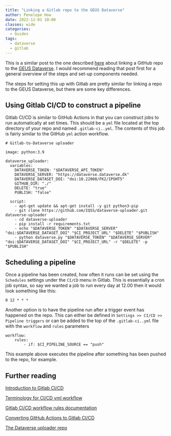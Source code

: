 ```yaml
---
title: "Linking a Gitlab repo to the GEUS Dataverse"
author: Penelope How
date: 2022-12-01 10:00
classes: wide
categories:
  - Guides
tags: 
  - dataverse
  - gitlab
---
```


This is a similar post to the one described [here](https://geus-glaciology-and-climate.github.io/guides/linking-a-github-repo-to-the-geus-dataverse/) about linking a GitHub repo to the [GEUS Dataverse](https://dataverse.geus.dk/). I would recommend reading that post first for a general overview of the steps and set-up components needed. 

The steps for setting this up with Gitlab are pretty similar for linking a repo to the GEUS Dataverse, but there are some key differences.

## Using Gitlab CI/CD to construct a pipeline
Gitlab CI/CD is similar to GitHub Actions in that you can construct jobs to run automatically at set times. This should be a `yml` file located at the top directory of your repo and named `.gitlab-ci..yml`. The contents of this job is fairly similar to the GitHub `yml` action workflow.

```
# Gitlab-to-Dataverse uploader 

image: python:3.9

dataverse_uploader:
  variables:
    DATAVERSE_TOKEN: "$DATAVERSE_API_TOKEN"
    DATAVERSE_SERVER: "https://dataverse.dataverse.dk"
    DATAVERSE_DATASET_DOI: "doi:10.22008/FK2/IPOHT5"
    GITHUB_DIR: "./"
    DELETE: "true"
    PUBLISH: "false"

  script:
    - apt-get update && apt-get install -y git python3-pip
    - git clone https://github.com/IQSS/dataverse-uploader.git dataverse-uploader
    - cd dataverse-uploader
    - pip install -r requirements.txt
    - echo "$DATAVERSE_TOKEN" "$DATAVERSE_SERVER" "doi:$DATAVERSE_DATASET_DOI" "$CI_PROJECT_URL" "$DELETE" "$PUBLISH"
    - python dataverse.py "$DATAVERSE_TOKEN" "$DATAVERSE_SERVER" "doi:$DATAVERSE_DATASET_DOI" "$CI_PROJECT_URL" -r "$DELETE" -p "$PUBLISH"
```

## Scheduling a pipeline
Once a pipeline has been created, how often it runs can be set using the `Schedules` settings under the `CI/CD` menu in Gitlab. This is essentially a cron job syntax, so say we wanted a job to run every day at 12.00 then it would look something like this:

```
0 12 * * *
```

Another option is to have the pipeline run after a trigger event has happened on the repo. This can either be defined in `Settings >> CI/CD >> Pipeline triggers` or can be added to the top of the `.gitlab-ci..yml` file with the `workflow` and `rules` parameters

```
workflow:
    rules:
        - if: $CI_PIPELINE_SOURCE == "push"
```

This example above executes the pipeline after something has been pushed to the repo, for example.

## Further reading
[Introduction to Gitlab CI/CD](https://docs.gitlab.com/ee/ci/quick_start/)

[Terminology for CI/CD yml workflow](https://docs.gitlab.com/ee/ci/yaml/index.html)

[Gitlab CI/CD workflow rules documentation](https://docs.gitlab.com/ee/ci/jobs/job_control.html)

[Converting GitHub Actions to Gitlab CI/CD](https://forum.gitlab.com/t/converting-github-action-to-gitlab-ci-cd/60912)

[The Dataverse uploader repo](https://github.com/IQSS/dataverse-uploader)
